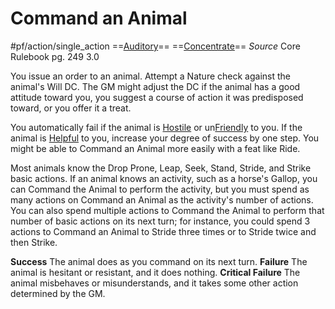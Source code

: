 # Command an Animal  
#pf/action/single_action 
==[Auditory](../Traits/Auditory.md)== ==[Concentrate](../Traits/Concentrate.md)==
*Source* Core Rulebook pg. 249 3.0

You issue an order to an animal. Attempt a Nature check against the animal's Will DC. The GM might adjust the DC if the animal has a good attitude toward you, you suggest a course of action it was predisposed toward, or you offer it a treat.

You automatically fail if the animal is [Hostile](../Conditions/Hostile.md) or un[Friendly](../Conditions/Friendly.md) to you. If the animal is [Helpful](../Conditions/Helpful.md) to you, increase your degree of success by one step. You might be able to Command an Animal more easily with a feat like Ride.

Most animals know the Drop Prone, Leap, Seek, Stand, Stride, and Strike basic actions. If an animal knows an activity, such as a horse's Gallop, you can Command the Animal to perform the activity, but you must spend as many actions on Command an Animal as the activity's number of actions. You can also spend multiple actions to Command the Animal to perform that number of basic actions on its next turn; for instance, you could spend 3 actions to Command an Animal to Stride three times or to Stride twice and then Strike.

**Success** The animal does as you command on its next turn.
**Failure** The animal is hesitant or resistant, and it does nothing.
**Critical Failure** The animal misbehaves or misunderstands, and it takes some other action determined by the GM.